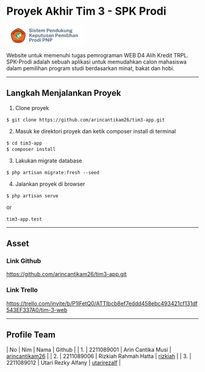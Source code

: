 # Proyek Akhir Tim 3 - SPK Prodi

![Image alt text](public/assets/image/spklogo.png)

Website untuk memenuhi tugas pemrograman WEB D4 Alih Kredit TRPL. 
SPK-Prodi adalah sebuah aplikasi untuk memudahkan calon mahasiswa dalam pemilihan program studi berdasarkan minat, bakat dan hobi.

------

## Langkah Menjalankan Proyek
1. Clone proyek
```
$ git clone https://github.com/arincantikam26/tim3-app.git
```
2. Masuk ke direktori proyek dan ketik composer install di terminal
```
$ cd tim3-app
$ composer install
```
3. Lakukan migrate database
```
$ php artisan migrate:fresh --seed
```
4. Jalankan proyek di browser
```
$ php artisan serve 
```
or
```
tim3-app.test
```
------
## Asset 

### Link Github
https://github.com/arincantikam26/tim3-app.git

### Link Trello
https://trello.com/invite/b/P1IFetQ0/ATTIbcb8ef7eddd458ebc493421cf131df543EF337A0/tim-3-web

------
## Profile Team
| No | Nim | Nama | Github |
| 1. | 2211089001 | Arin Cantika Musi | [arincantikam26](https://github.com/arincantikam26) |
| 2. | 2211089006 | Rizkiah Rahmah Hatta | [rizkiah](https://github.com/rizkiah) |
| 3. | 2211089012 | Utari Rezky Alfany | [utarirezalf](https://github.com/utarirezalf) |
